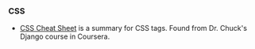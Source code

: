 ### CSS

- [CSS Cheat Sheet](http://www.lesliefranke.com/files/reference/csscheatsheet.html) is a summary for CSS tags. Found from Dr. Chuck's Django course in Coursera.
